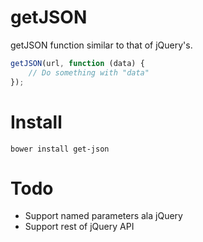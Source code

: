 # getJSON

getJSON function similar to that of jQuery's.

```javascript
getJSON(url, function (data) {
    // Do something with "data"
});
```

# Install

```
bower install get-json
```

# Todo
- Support named parameters ala jQuery
- Support rest of jQuery API



